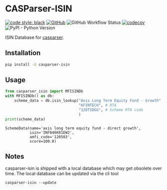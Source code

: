 # CASParser-ISIN

[![code style: black](https://img.shields.io/badge/code%20style-black-000000.svg)](https://github.com/psf/black)
[![GitHub](https://img.shields.io/github/license/codereverser/casparser)](https://github.com/codereverser/casparser/blob/main/LICENSE)
![GitHub Workflow Status](https://img.shields.io/github/workflow/status/codereverser/casparser-isin/run-tests)
[![codecov](https://codecov.io/gh/codereverser/casparser-isin/branch/main/graph/badge.svg?token=MQ8ZEVTG1B)](https://codecov.io/gh/codereverser/casparser-isin)
![PyPI - Python Version](https://img.shields.io/pypi/pyversions/casparser-isin)

ISIN Database for [casparser](https://github.com/codereverser/casparser).

## Installation
```bash
pip install -U casparser-isin
``` 

## Usage


```python
from casparser_isin import MFISINDb
with MFISINDb() as db:
    scheme_data = db.isin_lookup("Axis Long Term Equity Fund - Growth",  # scheme name
                                 "KFINTECH", # RTA
                                 "128TSDGG", # Scheme RTA code
                                 )
print(scheme_data)
```
```
SchemeData(name='axis long term equity fund - direct growth', 
           isin='INF846K01EW2', 
           amfi_code='120503', 
           score=100.0)
```

## Notes

casparser-isin is shipped with a local database which may get obsolete over time. The local 
database can be updated via the cli tool 

```shell
casparser-isin --update
```
